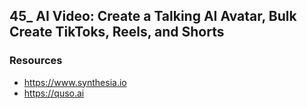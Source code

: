 ## 45_ AI Video: Create a Talking AI Avatar, Bulk Create TikToks, Reels, and Shorts

### Resources
- https://www.synthesia.io
- https://quso.ai